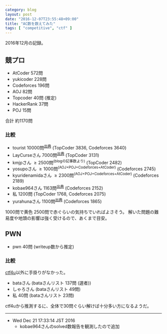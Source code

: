 ```yaml
---
category: blog
layout: post
date: "2016-12-07T23:55:48+09:00"
title: "AC数を数えてみた"
tags: [ "competitive", "ctf" ]
---
```


$2016$年$12$月の記録。

## 競プロ

-   AtCoder $572$問
-   yukicoder $228$問
-   Codeforces $196$問
-   AOJ $82$問
-   Topcoder $40$問 (推定)
-   HackerRank $37$問
-   POJ $15$問

合計 約$1170$問

### 比較

-   tourist $10000$問<sup>[出典](http://www.slideshare.net/iwiwi/wakate-web-14323842)</sup> (TopCoder 3836, Codeforces 3640)
-   LayCurseさん $7000$問<sup>[出典](https://www.youtube.com/watch?v=1iRN3K2Eb3Y)</sup> (TopCoder 3131)
-   kmjpさん $\ge 2500$問<sup>(blogの記事数より)</sup> (TopCoder 2482)
-   yosupoさん $\ge 1000$問<sup>(AOJ+POJ+Codeforces+AtCoder)</sup> (Codeforces 2745)
-   kyuridenamidaさん $\ge 2300$問<sup>(AOJ+POJ+Codeforces+AtCoder)</sup> (Codeforces 2189)
-   kobae964さん $1163$問<sup>[出典](https://twitter.com/kobae964/status/811394026960080896)</sup> (Codeforces 2152)
-   私 $1200$問 (TopCoder 1768, Codeforces 2075)
-   yurahunaさん $1100$問<sup>[出典](http://pakapa104.hatenablog.com/entry/kyopro_one_year)</sup> (Codeforces 1865)

$1000$問で黄色 $2500$問で赤ぐらいの気持ちでいればよさそう。
解いた問題の難易度や地頭の影響は強く受けるので、あくまで目安。

## PWN

-   pwn $40$問 (writeup数から推定)

### 比較

[ctf4u](http://ctf.katsudon.org/ctf4u/)以外に手掛りがなかった。

-   bataさん (bataさんリスト $137$問 (選者))
-   しゃろさん (bataさんリスト $49$問)
-   私 $40$問 (bataさんリスト $23$問)

ctf4uから推測するに、全体で$30$問ぐらい解けば十分多い方になるようだ。

---

-   Wed Dec 21 17:33:14 JST 2016
    -   kobae964さんのsolved数報告を観測したので追加
